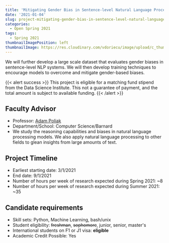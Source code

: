 ```yaml
---
title: 'Mitigating Gender Bias in Sentence-level Natural Language Processing Models'
date: '2021-01-04'
slug: project-mitigating-gender-bias-in-sentence-level-natural-language-processing-models
categories:
  - Open Spring 2021
tags:
  - Spring 2021
thumbnailImagePosition: left
thumbnailImage: https://res.cloudinary.com/vdoriecu/image/upload/c_thumb,w_200,g_face/v1579110178/construction_c6dqbd.png
---
```

We will further develop a large scale dataset that evaluates gender biases in sentence-level NLP systems. We will then develop training techniques to encourage models to overcome and mitigate gender-based biases.

<!--more-->

{{< alert success >}}
This project is eligible for a matching fund stipend from the Data Science Institute. This not a guarantee of payment, and the total amount is subject to available funding.
{{< /alert >}}

## Faculty Advisor
+ Professor: [Adam Poliak](https://azpoliak.github.io/)
+ Department/School: Computer Science/Barnard
+ We study the reasoning capabilities and biases in natural language processing models. We also apply natural language processing to other fields to glean insights from large amounts of text.

## Project Timeline
+ Earliest starting date: 3/1/2021
+ End date: 9/1/2021
+ Number of hours per week of research expected during Spring 2021: ~8
+ Number of hours per week of research expected during Summer 2021: ~35

## Candidate requirements
+ Skill sets: Python, Machine Learning, bash/unix
+ Student eligibility: ~~freshman~~, ~~sophomore~~, junior, senior, master's
+ International students on F1 or J1 visa: **eligible**
+ Academic Credit Possible: Yes

